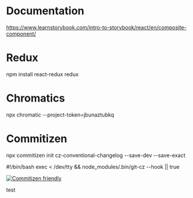 # Documentation
https://www.learnstorybook.com/intro-to-storybook/react/en/composite-component/

# Redux
npm install react-redux redux

# Chromatics
npx chromatic --project-token=jbunaztubkq

# Commitizen
npx commitizen init cz-conventional-changelog --save-dev --save-exact

#!/bin/bash
exec < /dev/tty && node_modules/.bin/git-cz --hook || true

[![Commitizen friendly](https://img.shields.io/badge/commitizen-friendly-brightgreen.svg)](http://commitizen.github.io/cz-cli/)

test
